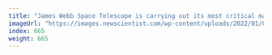 ```yaml
---
title: "James Webb Space Telescope is carrying out its most critical manoeuvre"
imageUrl: "https://images.newscientist.com/wp-content/uploads/2022/01/04125745/PRI_217181494.jpg?width=600"
index: 665
weight: 665
---
```

